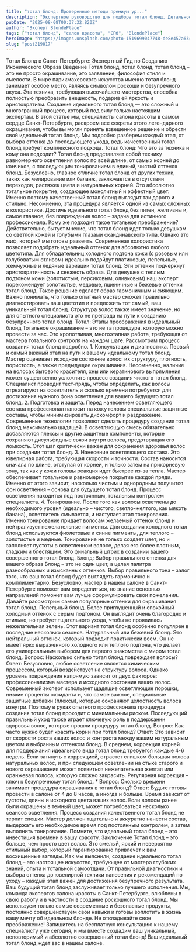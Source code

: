```yaml
---
title: "тотал блонд: Проверенные методы премиум ур..."
description: "Экспертное руководство для подбора тотал блонд. Детальное сравнение технических характеристик. Обратитесь за консультацией к профессионалам BlondePlace"
pubDate: "2025-08-08T00:37:32.820Z"
author: "Эксперт BlondePlace"
tags: ["тотал блонд", "салон красоты", "СПб", "BlondePlace"]
heroImage: "https://images.unsplash.com/photo-1519699047748-de8e457a634e?q=80&w=800&auto=format&fit=crop"
slug: "post219017"
---
```


Тотал Блонд в Санкт-Петербурге: Экспертный Гид по Созданию Иконического Образа Введение Тотал блонд, тотал блонд, тотал блонд – это не просто окрашивание, это заявление, философия стиля и смелости. В мире парикмахерского искусства именно тотал блонд занимает особое место, являясь символом роскоши и безупречного вкуса. Эта техника, требующая высочайшего мастерства, способна полностью преобразить внешность, подарив ей яркость и аристократизм. Создание идеального тотал блонд — это сложный и многогранный процесс, который под силу только настоящим экспертам. В этой статье мы, специалисты салона красоты в самом сердце Санкт-Петербурга, раскроем все секреты этого легендарного окрашивания, чтобы вы могли принять взвешенное решение и обрести свой идеальный тотал блонд. Мы подробно разберем каждый этап, от выбора оттенка до последующего ухода, ведь качественный тотал блонд требует комплексного подхода. Тотал блонд: Что это за техника и кому она подходит? Тотал блонд представляет собой технику равномерного осветления волос по всей длине, от самых корней до кончиков, с последующим тонированием в единый, чистый оттенок блонд. Безусловно, главное отличие тотал блонд от других техник, таких как мелирование или балаяж, заключается в отсутствии переходов, растяжек цвета и натуральных корней. Это абсолютно тотальное покрытие, создающее монолитный и эффектный цвет. Именно поэтому качественный тотал блонд выглядит так дорого и стильно. Несомненно, эта процедура является одной из самых сложных в колористике. Достичь идеального тотал блонд без пятен, желтизны и, самое главное, без повреждения волос – задача для истинного профессионала. Кому же подходит такое тотальное преображение? Действительно, бытует мнение, что тотал блонд идет только девушкам со светлой кожей и голубыми глазами скандинавского типа. Однако это миф, который мы готовы развеять. Современная колористика позволяет подобрать идеальный оттенок для абсолютно любого цветотипа. Для обладательниц холодного подтона кожи (с розовым или голубоватым отливом) идеально подойдут платиновые, пепельные, жемчужные и ледяные вариации тотал блонд. Эти оттенки подчеркнут аристократичность и свежесть образа. Для девушек с теплым подтоном кожи (золотистым, персиковым, оливковым) наш эксперт порекомендует золотистые, медовые, пшеничные и бежевые оттенки тотал блонд. Такое решение сделает образ гармоничным и сияющим. Важно понимать, что только опытный мастер сможет правильно диагностировать ваш цветотип и предложить тот самый, ваш уникальный тотал блонд. Структура волос также имеет значение, но для опытного специалиста это не преграда на пути к созданию безупречного тотал блонд. Тотал: Этапы преображения в идеальный блонд Тотальное окрашивание – это не та процедура, которую можно провести за час. Это кропотливая, многоэтапная работа, требующая от мастера тотального контроля на каждом шаге. Рассмотрим процесс создания тотал блонд подробно. 1. Консультация и диагностика. Первый и самый важный этап на пути к вашему идеальному тотал блонд. Мастер оценивает исходное состояние волос: их структуру, плотность, пористость, а также предыдущие окрашивания. Несомненно, наличие на волосах бытового красителя, хны или кератинового выпрямления может существенно усложнить процесс создания чистого тотал блонд. Специалист проводит тест-прядь, чтобы определить, как волосы отреагируют на осветлитель и сколько времени потребуется для достижения нужного фона осветления для вашего будущего тотал блонд. 2. Подготовка и защита. Перед нанесением осветляющего состава профессионал наносит на кожу головы специальные защитные составы, чтобы минимизировать дискомфорт и раздражение. Современные технологии позволяют сделать процедуру создания тотал блонд максимально щадящей. В осветляющую смесь обязательно добавляются плексы и другие защитные компоненты, которые сохраняют дисульфидные связи внутри волоса, предотвращая его ломкость. Этот шаг критически важен для сохранения здоровья волос при создании тотал блонд. 3. Нанесение осветляющего состава. Это ювелирная работа, требующая скорости и точности. Состав наносится сначала по длине, отступая от корней, и только затем на прикорневую зону, так как у кожи головы реакция идет быстрее из-за тепла. Мастер обеспечивает тотальное и равномерное покрытие каждой пряди. Именно от этого зависит, насколько чистым и однородным получится фон осветления – основа для будущего тотал блонд. Процесс осветления находится под постоянным, тотальным контролем специалиста. 4. Тонирование. После того как волосы осветлены до необходимого уровня (идеально – чистого, светло-желтого, как мякоть банана), осветлитель смывается, и наступает этап тонирования. Именно тонирование придает волосам желаемый оттенок блонд и нейтрализует нежелательные пигменты. Для создания холодного тотал блонд используются фиолетовые и синие пигменты, для теплого – золотистые и медные. Тонирование не только создает цвет, но и заполняет пустоты в осветленном волосе, делая его более плотным, гладким и блестящим. Это финальный штрих в создании вашего совершенного тотал блонд. Блонд: Выбор правильного оттенка для вашего образа Блонд – это не один цвет, а целая палитра разнообразных и изысканных оттенков. Выбор правильного тона – залог того, что ваш тотал блонд будет выглядеть гармонично и комплиментарно. Безусловно, мастер в нашем салоне в Санкт-Петербурге поможет вам определиться, но знание основных направлений поможет вам лучше сформулировать свои пожелания. Давайте рассмотрим самые популярные оттенки для окрашивания тотал блонд. Пепельный блонд. Более приглушенный и спокойный холодный оттенок с серым подтоном. Он выглядит очень благородно и стильно, но требует тщательного ухода, чтобы не проявилась нежелательная зелень. Этот вариант тотал блонд особенно популярен в последние несколько сезонов. Натуральный или бежевый блонд. Это нейтральный оттенок, который подходит практически всем. Он не имеет ярко выраженного холодного или теплого подтона, что делает его универсальным выбором для первого знакомства с миром тотал блонд. Вопрос: Насколько сильно тотал блонд повреждает волосы? Ответ: Безусловно, любое осветление является химическим процессом, который воздействует на структуру волоса. Однако уровень повреждения напрямую зависит от двух факторов: профессионализма мастера и исходного состояния ваших волос. Современный эксперт использует щадящие осветляющие порошки, низкие проценты оксиданта и, что самое важное, специальные защитные добавки (плексы), которые сохраняют целостность волоса изнутри. Поэтому в руках опытного профессионала процедура создания тотал блонд проходит с минимальным риском. Последующий правильный уход также играет ключевую роль в поддержании здоровья волос, которые прошли процедуру тотал блонд. Вопрос: Как часто нужно будет красить корни при тотал блонд? Ответ: Это зависит от скорости роста ваших волос и контраста между вашим натуральным цветом и выбранным оттенком блонд. В среднем, коррекция корней для поддержания идеального вида тотал блонд требуется каждые 4-6 недель. Если затянуть с коррекцией, отрастет слишком большая полоса натуральных волос, и при следующем осветлении на стыке старого и нового окрашивания может появиться нежелательная желтая или оранжевая полоса, которую сложно закрасить. Регулярная коррекция – ключ к безупречному тотал блонд. * Вопрос: Сколько времени занимает процедура окрашивания в тотал блонд? Ответ: Будьте готовы провести в салоне от 4 до 8 часов, а иногда и больше. Время зависит от густоты, длины и исходного цвета ваших волос. Если волосы ранее были окрашены в темный цвет, может потребоваться несколько сеансов осветления. Процесс создания качественного тотал блонд не терпит спешки. Мастер должен тщательно и аккуратно нанести состав, выдержать его необходимое время под постоянным контролем, а затем выполнить тонирование. Помните, что идеальный тотал блонд – это инвестиция времени в вашу красоту. Заключение Тотал блонд – это больше, чем просто цвет волос. Это смелый, яркий и невероятно стильный выбор, который гарантированно привлечет к вам восхищенные взгляды. Как мы выяснили, создание идеального тотал блонд – это настоящее искусство, требующее от мастера глубоких знаний, опыта и тотальной самоотдачи. От правильной диагностики и выбора оттенка до ювелирной техники нанесения и рекомендаций по уходу – каждый этап важен для достижения безупречного результата. Ваш будущий тотал блонд заслуживает только лучшего исполнения. Мы, команда экспертов салона красоты в Санкт-Петербурге, влюблены в свою работу и в частности в создание роскошного тотал блонд. Мы используем только самые современные и безопасные продукты, постоянно совершенствуем свои навыки и готовы воплотить в жизнь вашу мечту об идеальном блонде. Не откладывайте свое преображение! Запишитесь на бесплатную консультацию к нашему специалисту уже сегодня, и мы вместе создадим ваш уникальный, неповторимый и абсолютно совершенный тотал блонд! Ваш идеальный тотал блонд ждет вас в нашем салоне.